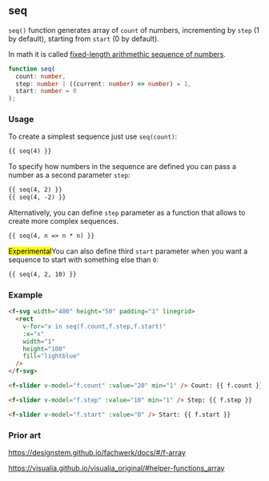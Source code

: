 ## seq

`seq()` function generates array of `count` of numbers, incrementing by `step` (1 by default), starting from `start` (0 by default).

In math it is called [fixed-length arithmethic sequence of numbers](https://mathigon.org/course/sequences/arithmetic-geometric).

```ts
function seq(
  count: number,
  step: number | ((current: number) => number) = 1,
  start: number = 0
);
```

### Usage

To create a simplest sequence just use `seq(count)`:

```md
{{ seq(4) }}
```

To specify how numbers in the sequence are defined you can pass a number as a second parameter `step`:

```md
{{ seq(4, 2) }}
{{ seq(4, -2) }}
```

Alternatively, you can define `step` parameter as a function that allows to create more complex sequences.

```md
{{ seq(4, n => n * n) }}
```

<mark>Experimental</mark>You can also define third `start` parameter when you want a sequence to start with something else than `0`:

```md
{{ seq(4, 2, 10) }}
```

### Example

```md
<f-svg width="400" height="50" padding="1" linegrid>
  <rect
    v-for="x in seq(f.count,f.step,f.start)"
    :x="x"
    width="1"
    height="100"
    fill="lightblue"
  />
</f-svg>

<f-slider v-model="f.count" :value="20" min="1" /> Count: {{ f.count }}

<f-slider v-model="f.step" :value="10" min="1" /> Step: {{ f.step }}

<f-slider v-model="f.start" :value="0" /> Start: {{ f.start }}
```

### Prior art

https://designstem.github.io/fachwerk/docs/#/f-array

https://visualia.github.io/visualia_original/#helper-functions_array
